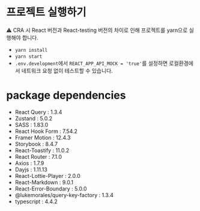# 프로젝트 실행하기

⚠️ CRA 시 React 버전과 React-testing 버전의 차이로 인해 프로젝트를 yarn으로 실행해야 합니다.

- `yarn install`
- `yarn start`
- `.env.development`에서 `REACT_APP_API_MOCK = 'true'`를 설정하면 로컬환경에서 네트워크 요청 없이 테스트할 수 있습니다.


# package dependencies

- React Query : 1.3.4
- Zustand : 5.0.2
- SASS : 1.83.0
- React Hook Form : 7.54.2
- Framer Motion : 12.4.3
- Storybook : 8.4.7
- React-Toastify : 11.0.2
- React Router : 7.1.0
- Axios : 1.7.9
- Dayjs : 1.11.13
- React-Lottie-Player : 2.0.0
- React-Markdown : 9.0.1
- React-Error-Boundary : 5.0.0
- @lukemorales/query-key-factory : 1.3.4
- typescript : 4.4.2
